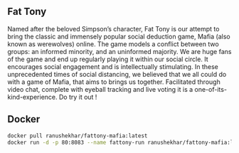 ## Fat Tony

Named after the beloved Simpson’s character, Fat Tony is our attempt to bring the classic and immensely popular social deduction game, Mafia (also known as werewolves) online. The game models a conflict between two groups: an informed minority, and an uninformed majority. We are huge fans of the game and end up regularly playing it within our social circle. It encourages social engagement and is intellectually stimulating. In these unprecedented times of social distancing, we believed that we all could do with a game of Mafia, that aims to brings us together. Facilitated through video chat, complete with eyeball tracking and live voting it is a one-of-its-kind-experience. Do try it out !

## Docker

```sh
docker pull ranushekhar/fattony-mafia:latest
docker run -d -p 80:8083 --name fattony-run ranushekhar/fattony-mafia:latest
```